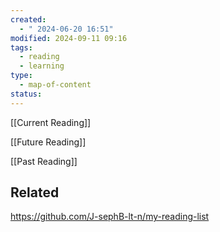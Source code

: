 ```yaml
---
created:
  - " 2024-06-20 16:51"
modified: 2024-09-11 09:16
tags:
  - reading
  - learning
type:
  - map-of-content
status: 
---
```

[[Current Reading]]

[[Future Reading]]

[[Past Reading]]

## Related 

https://github.com/J-sephB-lt-n/my-reading-list